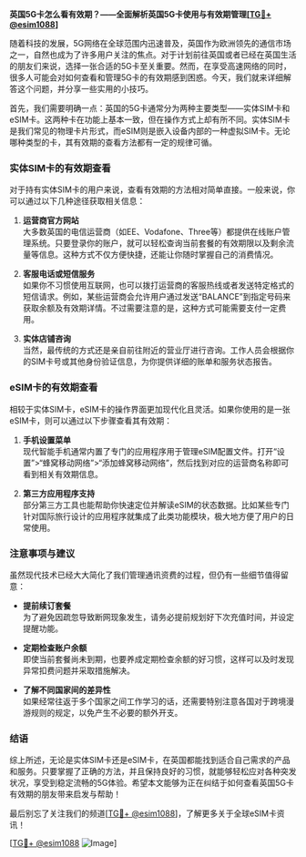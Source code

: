 **英国5G卡怎么看有效期？——全面解析英国5G卡使用与有效期管理[[TG💪+ @esim1088](https://t.me/s/esim1088)]**

随着科技的发展，5G网络在全球范围内迅速普及，英国作为欧洲领先的通信市场之一，自然也成为了许多用户关注的焦点。对于计划前往英国或者已经在英国生活的朋友们来说，选择一张合适的5G卡至关重要。然而，在享受高速网络的同时，很多人可能会对如何查看和管理5G卡的有效期感到困惑。今天，我们就来详细解答这个问题，并分享一些实用的小技巧。

首先，我们需要明确一点：英国的5G卡通常分为两种主要类型——实体SIM卡和eSIM卡。这两种卡在功能上基本一致，但在操作方式上却有所不同。实体SIM卡是我们常见的物理卡片形式，而eSIM则是嵌入设备内部的一种虚拟SIM卡。无论哪种类型的卡，其有效期的查看方法都有一定的规律可循。

### 实体SIM卡的有效期查看

对于持有实体SIM卡的用户来说，查看有效期的方法相对简单直接。一般来说，你可以通过以下几种途径获取相关信息：

1. **运营商官方网站**  
   大多数英国的电信运营商（如EE、Vodafone、Three等）都提供在线账户管理系统。只要登录你的账户，就可以轻松查询当前套餐的有效期限以及剩余流量等信息。这种方式不仅方便快捷，还能让你随时掌握自己的消费情况。

2. **客服电话或短信服务**  
   如果你不习惯使用互联网，也可以拨打运营商的客服热线或者发送特定格式的短信请求。例如，某些运营商会允许用户通过发送“BALANCE”到指定号码来获取余额及有效期详情。不过需要注意的是，这种方式可能需要支付一定费用。

3. **实体店铺咨询**  
   当然，最传统的方式还是亲自前往附近的营业厅进行咨询。工作人员会根据你的SIM卡号或其他身份验证信息，为你提供详细的账单和服务状态报告。

### eSIM卡的有效期查看

相较于实体SIM卡，eSIM卡的操作界面更加现代化且灵活。如果你使用的是一张eSIM卡，则可以通过以下步骤查看其有效期：

1. **手机设置菜单**  
   现代智能手机通常内置了专门的应用程序用于管理eSIM配置文件。打开“设置”>“蜂窝移动网络”>“添加蜂窝移动网络”，然后找到对应的运营商名称即可看到相关有效期信息。

2. **第三方应用程序支持**  
   部分第三方工具也能帮助你快速定位并解读eSIM的状态数据。比如某些专门针对国际旅行设计的应用程序就集成了此类功能模块，极大地方便了用户的日常使用。

### 注意事项与建议

虽然现代技术已经大大简化了我们管理通讯资费的过程，但仍有一些细节值得留意：

- **提前续订套餐**  
  为了避免因疏忽导致断网现象发生，请务必提前规划好下次充值时间，并设定提醒功能。
  
- **定期检查账户余额**  
  即使当前套餐尚未到期，也要养成定期检查余额的好习惯，这样可以及时发现异常扣费问题并采取措施解决。

- **了解不同国家间的差异性**  
  如果经常往返于多个国家之间工作学习的话，还需要特别注意各国对于跨境漫游规则的规定，以免产生不必要的额外开支。

### 结语

综上所述，无论是实体SIM卡还是eSIM卡，在英国都能找到适合自己需求的产品和服务。只要掌握了正确的方法，并且保持良好的习惯，就能够轻松应对各种突发状况，享受到稳定流畅的5G体验。希望本文能够为正在纠结于如何查看英国5G卡有效期的朋友带来启发与帮助！

最后别忘了关注我们的频道[[TG💪+ @esim1088](https://t.me/s/esim1088)]，了解更多关于全球eSIM卡资讯！  

[[TG💪+ @esim1088](https://t.me/s/esim1088) ![Image](https://i.postimg.cc/4NQfJmqS/Snipaste-2025-05-13-00-14-12.png)]